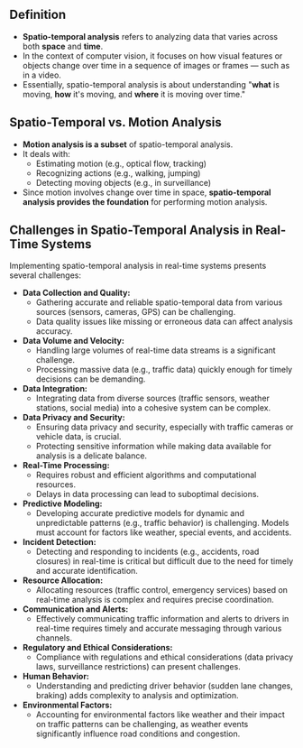 ## Definition

*   **Spatio-temporal analysis** refers to analyzing data that varies across both **space** and **time**.
*   In the context of computer vision, it focuses on how visual features or objects change over time in a sequence of images or frames — such as in a video.
*   Essentially, spatio-temporal analysis is about understanding "**what** is moving, **how** it's moving, and **where** it is moving over time."

## Spatio-Temporal vs. Motion Analysis

*   **Motion analysis is a subset** of spatio-temporal analysis.
*   It deals with:
    *   Estimating motion (e.g., optical flow, tracking)
    *   Recognizing actions (e.g., walking, jumping)
    *   Detecting moving objects (e.g., in surveillance)
*   Since motion involves change over time in space, **spatio-temporal analysis provides the foundation** for performing motion analysis.

## Challenges in Spatio-Temporal Analysis in Real-Time Systems

Implementing spatio-temporal analysis in real-time systems presents several challenges:

*   **Data Collection and Quality:**
    *   Gathering accurate and reliable spatio-temporal data from various sources (sensors, cameras, GPS) can be challenging.
    *   Data quality issues like missing or erroneous data can affect analysis accuracy.
*   **Data Volume and Velocity:**
    *   Handling large volumes of real-time data streams is a significant challenge.
    *   Processing massive data (e.g., traffic data) quickly enough for timely decisions can be demanding.
*   **Data Integration:**
    *   Integrating data from diverse sources (traffic sensors, weather stations, social media) into a cohesive system can be complex.
*   **Data Privacy and Security:**
    *   Ensuring data privacy and security, especially with traffic cameras or vehicle data, is crucial.
    *   Protecting sensitive information while making data available for analysis is a delicate balance.
*   **Real-Time Processing:**
    *   Requires robust and efficient algorithms and computational resources.
    *   Delays in data processing can lead to suboptimal decisions.
*   **Predictive Modeling:**
    *   Developing accurate predictive models for dynamic and unpredictable patterns (e.g., traffic behavior) is challenging. Models must account for factors like weather, special events, and accidents.
*   **Incident Detection:**
    *   Detecting and responding to incidents (e.g., accidents, road closures) in real-time is critical but difficult due to the need for timely and accurate identification.
*   **Resource Allocation:**
    *   Allocating resources (traffic control, emergency services) based on real-time analysis is complex and requires precise coordination.
*   **Communication and Alerts:**
    *   Effectively communicating traffic information and alerts to drivers in real-time requires timely and accurate messaging through various channels.
*   **Regulatory and Ethical Considerations:**
    *   Compliance with regulations and ethical considerations (data privacy laws, surveillance restrictions) can present challenges.
*   **Human Behavior:**
    *   Understanding and predicting driver behavior (sudden lane changes, braking) adds complexity to analysis and optimization.
*   **Environmental Factors:**
    *   Accounting for environmental factors like weather and their impact on traffic patterns can be challenging, as weather events significantly influence road conditions and congestion.